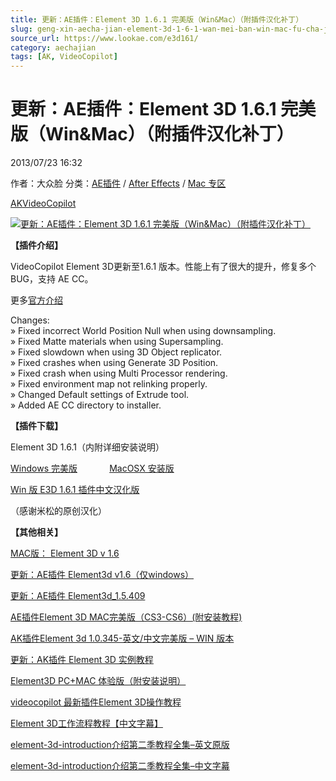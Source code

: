 ```yaml
---
title: 更新：AE插件：Element 3D 1.6.1 完美版（Win&Mac）（附插件汉化补丁）
slug: geng-xin-aecha-jian-element-3d-1-6-1-wan-mei-ban-win-mac-fu-cha-jian-yi-hua-bu-ding
source_url: https://www.lookae.com/e3d161/
category: aechajian
tags: [AK, VideoCopilot]
---
```

# 更新：AE插件：Element 3D 1.6.1 完美版（Win&Mac）（附插件汉化补丁）

2013/07/23 16:32

作者：大众脸
分类：[AE插件](https://www.lookae.com/after-effects/aechajian/) / [After Effects](https://www.lookae.com/after-effects/) / [Mac 专区](https://www.lookae.com/mac-osx/)

[AK](https://www.lookae.com/tag/ak/)[VideoCopilot](https://www.lookae.com/tag/videocopilot/)

[![更新：AE插件：Element 3D 1.6.1 完美版（Win&Mac）（附插件汉化补丁）](https://www.lookae.com/wp-content/uploads/2013/07/E3D161.jpg "更新：AE插件：Element 3D 1.6.1 完美版（Win&Mac）（附插件汉化补丁）-LookAE.com")](https://www.lookae.com/wp-content/uploads/2013/07/E3D161.jpg)

**【插件介绍】**

VideoCopilot Element 3D更新至1.6.1 版本。性能上有了很大的提升，修复多个BUG，支持 AE CC。

更多[官方介绍](http://www.videocopilot.net/blog/2013/07/element-3d-v1-6-1-ready-to-download/)

Changes:  
» Fixed incorrect World Position Null when using downsampling.  
» Fixed Matte materials when using Supersampling.  
» Fixed slowdown when using 3D Object replicator.  
» Fixed crashes when using Generate 3D Position.  
» Fixed crash when using Multi Processor rendering.  
» Fixed environment map not relinking properly.  
» Changed Default settings of Extrude tool.  
» Added AE CC directory to installer.

**【插件下载】**

Element 3D 1.6.1（内附详细安装说明）

[Windows 完美版](https://www.400gb.com/file/25832484)             [MacOSX 安装版](https://www.400gb.com/file/25829624)

[Win 版 E3D 1.6.1 插件中文汉化版](https://www.400gb.com/file/26830631)

（感谢米松的原创汉化）

**【其他相关】**

[MAC版： Element 3D v 1.6](https://www.lookae.com/mac-e3d16/)

[更新：AE插件 Element3d v1.6（仅windows）](https://www.lookae.com/e3d16/)

[更新：AE插件 Element3d\_1.5.409](https://www.lookae.com/e3d-15/)

[AE插件Element 3D MAC完美版（CS3-CS6）(附安装教程)](https://www.lookae.com/mac-e3d/)

[AK插件Element 3d 1.0.345-英文/中文完美版 – WIN 版本](https://www.lookae.com/e3d-chn/)

[更新：AK插件 Element 3D 实例教程](https://www.lookae.com/e3d-jc2/)

[Element3D PC+MAC 体验版（附安装说明）](https://www.lookae.com/element3d-pcmac/)

[videocopilot 最新插件Element 3D操作教程](https://www.lookae.com/videocopilot-element-3d/)

[Element 3D工作流程教程【中文字幕】](http://115.com/file/benporas#)

[element-3d-introduction介绍第二季教程全集](http://115.com/file/benmepto#)[–英文原版](http://115.com/file/benmepto#)

[element-3d-introduction介绍第二季教程全集–中文字幕](http://115.com/file/beno9lkj#)
